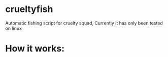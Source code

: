 # crueltyfish
Automatic fishing script for cruelty squad,
Currently it has only been tested on linux

# How it works:
